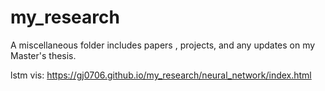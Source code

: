 # my_research
A miscellaneous folder includes papers , projects, and any updates on my Master's thesis. 

lstm vis: https://gj0706.github.io/my_research/neural_network/index.html
